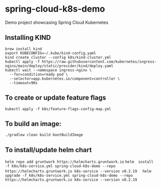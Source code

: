 # spring-cloud-k8s-demo
Demo project showcasing Spring Cloud Kubernetes


## Installing KIND
```shell
brew install kind
export KUBECONFIG=~/.kube/kind-config.yaml
kind create cluster --config k8s/kind-cluster.yml
kubectl apply -f https://raw.githubusercontent.com/kubernetes/ingress-nginx/main/deploy/static/provider/kind/deploy.yaml
kubectl wait --namespace ingress-nginx \
  --for=condition=ready pod \
  --selector=app.kubernetes.io/component=controller \
  --timeout=90s
```

## To create or update feature flags
```shell
kubectl apply -f k8s/feature-flags-config-map.yml
```

## To build an image:
```./gradlew clean build bootBuildImage```

## To install/update helm chart
```helm repo add gruntwork https://helmcharts.gruntwork.io```
```helm  install -f k8s/k8s-service.yml spring-cloud-k8s-demo --repo https://helmcharts.gruntwork.io k8s-service --version v0.2.19  ```
```helm  upgrade -f k8s/k8s-service.yml spring-cloud-k8s-demo --repo https://helmcharts.gruntwork.io k8s-service --version v0.2.19  ```